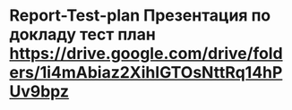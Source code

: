  # Report-Test-plan   Презентация  по докладу тест план  https://drive.google.com/drive/folders/1i4mAbiaz2XihlGTOsNttRq14hPUv9bpz
